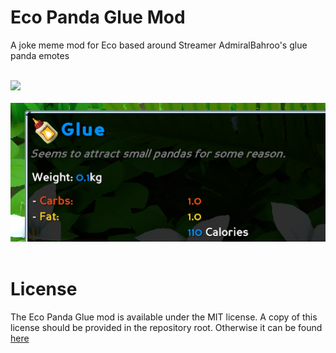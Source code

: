 Eco Panda Glue Mod
==================

A joke meme mod for Eco based around Streamer AdmiralBahroo's glue panda emotes

<br/>
<img src="https://pbs.twimg.com/media/E1PB61zWYAUeEJc?format=png&name=120x120" width="64"><br/><br/>
<img src=".github/glue.png"><br/><br/>

# License

The Eco Panda Glue mod is available under the MIT license. A copy of this license should be provided in the repository root. Otherwise it can be found <a href="https://github.com/thetestgame/EcoGlueFood/blob/main/LICENSE">here</a>
